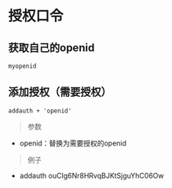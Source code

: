 # 授权口令
## 获取自己的openid
    myopenid

## 添加授权（需要授权）
    addauth + 'openid'

> 参数
* openid：替换为需要授权的openid

> 例子
* addauth ouCIg6Nr8HRvqBJKtSjguYhC06Ow
